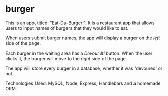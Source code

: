 # burger

This is an app, titled: "Eat-Da-Burger!". It is a restaurant app that allows users to input names of burgers that they would like to eat. 

When users submit burger names, the app will display a burger on the *left* side of the page. 

Each burger in the waiting area has a *Devour It!* button. When the user clicks it, the burger will move to the *right* side of the page. 

The app will store every burger in a database, whether it was 'devoured' or not. 

Technologies Used: MySQL, Node, Express, Handlebars and a homemade ORM.
